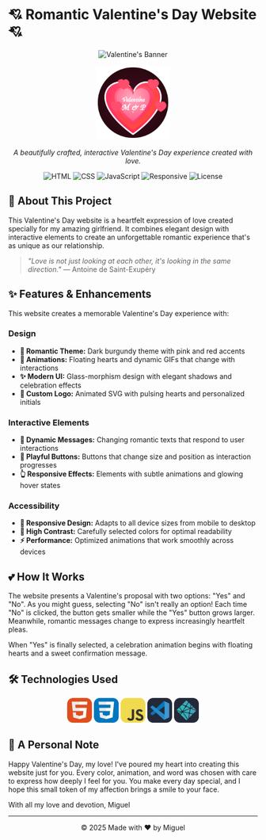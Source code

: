 # 💘 Romantic Valentine's Day Website 💘

<div align="center">
  
  ![Valentine's Banner](https://img.shields.io/badge/-%F0%9F%92%95%20Happy%20Valentine's%20Day%20%F0%9F%92%95-ff2a5a?style=for-the-badge&labelColor=450a24)
  
  <img src="./assets/valentine-logo.svg" alt="Valentine's Logo" width="150" height="150" />
  
  <p style="font-style: italic">A beautifully crafted, interactive Valentine's Day experience created with love.</p>
  
  ![HTML](https://img.shields.io/badge/HTML-E34F26?style=flat-square&logo=html5&logoColor=white)
  ![CSS](https://img.shields.io/badge/CSS-1572B6?style=flat-square&logo=css3&logoColor=white)
  ![JavaScript](https://img.shields.io/badge/JavaScript-F7DF1E?style=flat-square&logo=javascript&logoColor=black)
  ![Responsive](https://img.shields.io/badge/Responsive-Yes-ff69b4?style=flat-square)
  ![License](https://img.shields.io/badge/License-Love-ff6b8b?style=flat-square)
  
</div>

## 💝 About This Project

This Valentine's Day website is a heartfelt expression of love created specially for my amazing girlfriend. It combines elegant design with interactive elements to create an unforgettable romantic experience that's as unique as our relationship.

> _"Love is not just looking at each other, it's looking in the same direction."_ — Antoine de Saint-Exupéry

## ✨ Features & Enhancements

This website creates a memorable Valentine's Day experience with:

### Design

- **🌙 Romantic Theme:** Dark burgundy theme with pink and red accents
- **💖 Animations:** Floating hearts and dynamic GIFs that change with interactions
- **✨ Modern UI:** Glass-morphism design with elegant shadows and celebration effects
- **🎨 Custom Logo:** Animated SVG with pulsing hearts and personalized initials

### Interactive Elements

- **💬 Dynamic Messages:** Changing romantic texts that respond to user interactions
- **🔄 Playful Buttons:** Buttons that change size and position as interaction progresses
- **👆 Responsive Effects:** Elements with subtle animations and glowing hover states

### Accessibility

- **📱 Responsive Design:** Adapts to all device sizes from mobile to desktop
- **🌈 High Contrast:** Carefully selected colors for optimal readability
- **⚡ Performance:** Optimized animations that work smoothly across devices

## 💕 How It Works

The website presents a Valentine's proposal with two options: "Yes" and "No". As you might guess, selecting "No" isn't really an option! Each time "No" is clicked, the button gets smaller while the "Yes" button grows larger. Meanwhile, romantic messages change to express increasingly heartfelt pleas.

When "Yes" is finally selected, a celebration animation begins with floating hearts and a sweet confirmation message.

## 🛠️ Technologies Used

<div align="center">
  <img src="./assets/icons/html.png" alt="HTML" title="HTML" width="50" height="50">
  <img src="./assets/icons/css.png" alt="CSS" title="CSS" width="50" height="50">
  <img src="./assets/icons/js.png" alt="JavaScript" title="JavaScript" width="50" height="50">
  <img src="./assets/icons/vscode.png" alt="VS Code" title="VS Code" width="50" height="50">
  <img src="./assets/icons/netlify.png" alt="Netlify" title="Netlify" width="50" height="50">
</div>

## 💌 A Personal Note

Happy Valentine's Day, my love! I've poured my heart into creating this website just for you. Every color, animation, and word was chosen with care to express how deeply I feel for you. You make every day special, and I hope this small token of my affection brings a smile to your face.

With all my love and devotion,
Miguel

---

<div align="center">
  <p>© 2025 Made with ❤️ by Miguel</p>
</div>
